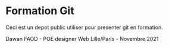 # Formation Git

Ceci est un  depot public utiliser pour presenter git en formation.

Dawan FAOD - POE designer Web Lille/Paris - Novembre 2021
